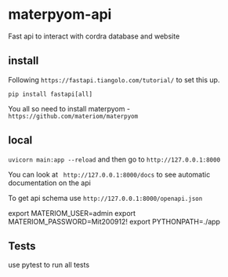 # materpyom-api
Fast api to interact with cordra database and website

## install

Following `https://fastapi.tiangolo.com/tutorial/` to set this up.

`pip install fastapi[all]`

You all so need to install materpyom - `https://github.com/materiom/materpyom`

## local

`uvicorn main:app --reload` and then go to `http://127.0.0.1:8000`

You can look at ` http://127.0.0.1:8000/docs` to see automatic documentation on the api

To get api schema use `http://127.0.0.1:8000/openapi.json`


export MATERIOM_USER=admin
export MATERIOM_PASSWORD=Mit200912!
export PYTHONPATH=./app

## Tests

use pytest to run all tests